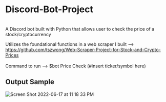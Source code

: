 # Discord-Bot-Project
</br>A Discord bot built with Python that allows user to check the price of a stock/cryptocurrency </br>

Utilizes the foundational functions in a web scraper I built --> </br> https://github.com/tszwong/Web-Scraper-Project-for-Stock-and-Crypto-Prices </br></br>
Command to run --> $bot Price Check (#insert ticker/symbol here)


Output Sample
----
![Screen Shot 2022-06-17 at 11 18 33 PM](https://user-images.githubusercontent.com/95050658/174420810-4e64914d-254f-4bba-90d1-fe6446cd143b.png)
